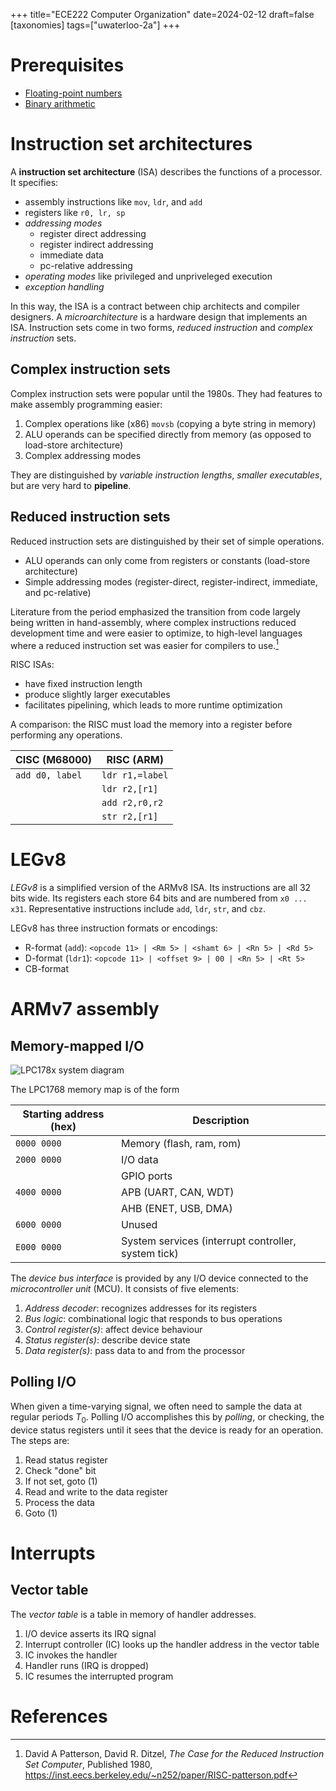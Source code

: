 +++
title="ECE222 Computer Organization"
date=2024-02-12
draft=false
[taxonomies]
tags=["uwaterloo-2a"]
+++

# Prerequisites

- [Floating-point numbers](/blog/floating-point)
- [Binary arithmetic](/blog/binary-arithmetic)


# Instruction set architectures

A **instruction set architecture** (ISA) describes the functions of a processor.
It specifies:

- assembly instructions like `mov`, `ldr`, and `add`
- registers like `r0, lr, sp`
- _addressing modes_
    - register direct addressing
    - register indirect addressing
    - immediate data
    - pc-relative addressing
- _operating modes_ like privileged and unpriveleged execution
- _exception handling_

In this way, the ISA is a contract between chip architects and compiler designers.
A _microarchitecture_ is a hardware design that implements an ISA.
Instruction sets come in two forms, _reduced instruction_ and _complex instruction_ sets.

## Complex instruction sets

Complex instruction sets were popular until the 1980s.
They had features to make assembly programming easier:

1. Complex operations like (x86) `movsb` (copying a byte string in memory)
2. ALU operands can be specified directly from memory (as opposed to load-store architecture)
3. Complex addressing modes

They are distinguished by _variable instruction lengths_, _smaller executables_, but are very hard to **pipeline**.


## Reduced instruction sets

Reduced instruction sets are distinguished by their set of simple operations.

- ALU operands can only come from registers or constants (load-store architecture)
- Simple addressing modes (register-direct, register-indirect, immediate, and pc-relative)

Literature from the period emphasized the transition from code largely being written in hand-assembly, where complex instructions reduced development time and were easier to optimize, to high-level languages where a reduced instruction set was easier for compilers to use.[^PattersonDitzel]

RISC ISAs:

- have fixed instruction length
- produce slightly larger executables
- facilitates pipelining, which leads to more runtime optimization

A comparison: the RISC must load the memory into a register before performing any operations.

|CISC (M68000)|RISC (ARM)|
|---|---|
|`add d0, label`|`ldr r1,=label`|
|               |`ldr r2,[r1]`|
|               |`add r2,r0,r2`|
|               |`str r2,[r1]`|


# LEGv8

_LEGv8_ is a simplified version of the ARMv8 ISA.
Its instructions are all 32 bits wide.
Its registers each store 64 bits and are numbered from `x0 ... x31`.
Representative instructions include `add`, `ldr`, `str`, and `cbz`.

LEGv8 has three instruction formats or encodings:

- R-format (`add`): `<opcode 11> | <Rm 5> | <shamt 6> | <Rn 5> | <Rd 5>`
- D-format (`ldr1`): `<opcode 11> | <offset 9> | 00 | <Rn 5> | <Rt 5>`
- CB-format


# ARMv7 assembly


## Memory-mapped I/O

![LPC178x system diagram](/img/lpc178x-system-diagram.png)

The LPC1768 memory map is of the form

|Starting address (hex)|Description|
|---|---|
|`0000 0000`|Memory (flash, ram, rom)|
|`2000 0000`|I/O data|
||GPIO ports|
|`4000 0000`|APB (UART, CAN, WDT)|
||AHB (ENET, USB, DMA)|
|`6000 0000`|Unused|
|`E000 0000`|System services (interrupt controller, system tick)|


The _device bus interface_ is provided by any I/O device connected to the _microcontroller unit_ (MCU).
It consists of five elements:

1. _Address decoder_: recognizes addresses for its registers
2. _Bus logic_: combinational logic that responds to bus operations
3. _Control register(s)_: affect device behaviour
4. _Status register(s)_: describe device state
5. _Data register(s)_: pass data to and from the processor


## Polling I/O

When given a time-varying signal, we often need to sample the data at regular periods $T_0$.
Polling I/O accomplishes this by _polling_, or checking, the device status registers until it sees that the device is ready for an operation.
The steps are:

1. Read status register
2. Check "done" bit
3. If not set, goto (1)
4. Read and write to the data register
5. Process the data
6. Goto (1)


# Interrupts

## Vector table

The _vector table_ is a table in memory of handler addresses.

1. I/O device asserts its IRQ signal
2. Interrupt controller (IC) looks up the handler address in the vector table
3. IC invokes the handler
4. Handler runs (IRQ is dropped)
5. IC resumes the interrupted program

# References

[^PattersonDitzel]: David A Patterson, David R. Ditzel, _The Case for the Reduced Instruction Set Computer_, Published 1980, https://inst.eecs.berkeley.edu/~n252/paper/RISC-patterson.pdf

[^ArmPcs]: Arm Ltd, _Procedure Call Standarde for the Arm Architecture_, Release 2019Q1

